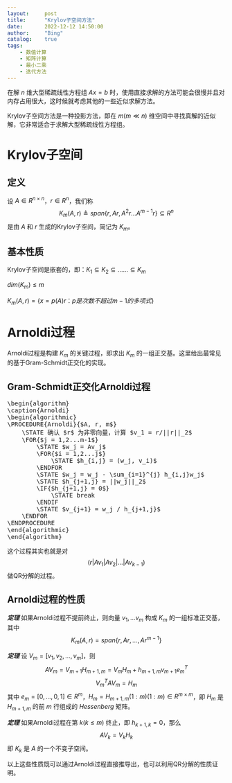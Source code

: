 ```yaml
---
layout:     post
title:      "Krylov子空间方法"
date:       2022-12-12 14:50:00
author:     "Bing"
catalog:    true
tags:
    - 数值计算
    - 矩阵计算
    - 最小二乘
    - 迭代方法
---
```


在解 $n$ 维大型稀疏线性方程组 $Ax = b$ 时，使用直接求解的方法可能会很慢并且对内存占用很大，这时候就考虑其他的一些近似求解方法。

Krylov子空间方法是一种投影方法，即在 $m(m \ll n)$ 维空间中寻找真解的近似解，它非常适合于求解大型稀疏线性方程组。

# Krylov子空间
## 定义
设 $A \in R^{n \times n}$，$r \in R^n$，我们称
$$
    K_m(A, r) \triangleq span\{r, Ar, A^2r...A^{m-1}r\} \subseteq R^n
$$
是由 $A$ 和 $r$ 生成的Krylov子空间，简记为 $K_m$。

## 基本性质
Krylov子空间是嵌套的，即：$K_1 \subseteq K_2 \subseteq ... ... \subseteq K_m$

$dim(K_m) \leq m$

$K_m(A, r) = \{x = p(A)r：p是次数不超过m-1的多项式\}$

# Arnoldi过程
Arnoldi过程是构建 $K_m$ 的关键过程，即求出 $K_m$ 的一组正交基。这里给出最常见的基于Gram-Schmidt正交化的实现。

## Gram-Schmidt正交化Arnoldi过程
<pre class="pseudocode">
\begin{algorithm}
\caption{Arnoldi}
\begin{algorithmic}
\PROCEDURE{Arnoldi}{$A, r, m$}
    \STATE 确认 $r$ 为非零向量，计算 $v_1 = r/||r||_2$
    \FOR{$j = 1,2...m-1$}
        \STATE $w_j = Av_j$
        \FOR{$i = 1,2...j$}
            \STATE $h_{i,j} = (w_j, v_i)$
        \ENDFOR
        \STATE $w_j = w_j - \sum_{i=1}^{j} h_{i,j}w_j$
        \STATE $h_{j+1,j} = ||w_j||_2$
        \IF{$h_{j+1,j} = 0$}
            \STATE break
        \ENDIF
        \STATE $v_{j+1} = w_j / h_{j+1,j}$
    \ENDFOR
\ENDPROCEDURE
\end{algorithmic}
\end{algorithm}
</pre>

这个过程其实也就是对
$$
(r|Av_1|Av_2|...|Av_{k-1})
$$
做QR分解的过程。

## Arnoldi过程的性质
***定理*** 如果Arnoldi过程不提前终止，则向量 $v_1,...v_m$ 构成 $K_m$ 的一组标准正交基，其中
$$
    K_m(A, r) = span\{r, Ar, ..., Ar^{m-1}\}
$$

***定理*** 设 $V_m = [v_1, v_2,..., v_m]$，则
$$
    AV_m = V_{m+1}H_{m+1,m} = V_mH_m + h_{m+1,m}v_{m+1}e_m^T
$$
$$
    V_m^T A V_m = H_m
$$
其中 $e_m = [0,...,0,1] \in R^m$，$H_m = H_{m+1,m}(1:m)(1:m) \in R^{m \times m}$，即 $H_m$ 是 $H_{m+1,m}$ 的前 $m$ 行组成的 $Hessenberg$ 矩阵。

***定理*** 如果Arnoldi过程在第 $k(k \leq m)$ 终止，即 $h_{k+1,k} = 0$，那么
$$
    AV_k = V_k H_k
$$
即 $K_k$ 是 $A$ 的一个不变子空间。

以上这些性质既可以通过Arnoldi过程直接推导出，也可以利用QR分解的性质证明。
